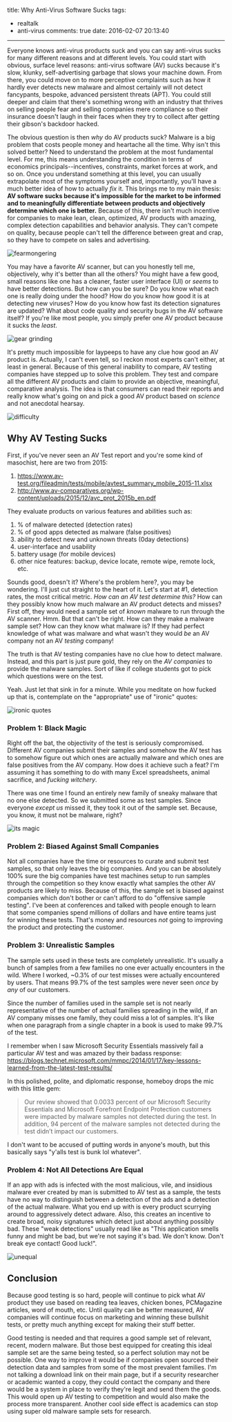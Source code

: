 title: Why Anti-Virus Software Sucks
tags:
  - realtalk
  - anti-virus
comments: true
date: 2016-02-07 20:13:40
---

Everyone knows anti-virus products suck and you can say anti-virus sucks for many different reasons and at different levels. You could start with obvious, surface level reasons: anti-virus software (AV) sucks because it's slow, klunky, self-advertising garbage that slows your machine down. From there, you could move on to more perceptive complaints such as how it hardly ever detects new malware and almost certainly will not detect fancypants, bespoke, advanced persistent threats (APT). You could still deeper and claim that there's something wrong with an industry that thrives on selling people fear and selling companies mere compliance so their insurance doesn't laugh in their faces when they try to collect after getting their gibson's backdoor hacked.

The obvious question is then _why_ do AV products suck? Malware is a big problem that costs people money and heartache all the time. Why isn't this solved better? Need to understand the problem at the most fundamental level. For me, this means understanding the condition in terms of economics principals--incentives, constraints, market forces at work, and so on. Once you understand something at this level, you can usually extrapolate most of the symptoms yourself and, importantly, you'll have a much better idea of how to actually _fix_ it. This brings me to my main thesis: **AV software sucks because it's impossible for the market to be informed and to meaningfully differentiate between products and objectively determine which one is better.** Because of this, there isn't much incentive for companies to make lean, clean, optimized, AV products with amazing, complex detection capabilities and behavior analysis. They can't compete on quality, because people can't tell the difference between great and crap, so they have to compete on sales and advertising.

![fearmongering](http://usercontent1.hubimg.com/3675524_f520.jpg)

You may have a favorite AV scanner, but can you honestly tell me, objectively, why it's better than all the others? You might have a few good, small reasons like one has a cleaner, faster user interface (UI) or _seems_ to have better detections. But how can you be sure? Do you know what each one is really doing under the hood? How do you know how good it is at detecting new viruses? How do you know how fast its detection signatures are updated? What about code quality and security bugs in the AV software itself? If you're like most people, you simply prefer one AV product because it sucks the _least_.

![gear grinding](https://i.imgflip.com/8bki5.jpg)

It's pretty much impossible for laypeeps to have any clue how good an AV product is. Actually, I can't even tell, so I reckon most experts can't either, at least in general. Because of this general inability to compare, AV testing companies have stepped up to solve this problem. They test and compare all the different AV products and claim to provide an objective, meaningful, comparative analysis. The idea is that consumers can read their reports and really know what's going on and pick a good AV product based on _science_ and not anecdotal hearsay.

![difficulty](http://www.kappit.com/img/pics/201412_1752_gaaid_sm.jpg)

## Why AV Testing Sucks

First, if you've never seen an AV Test report and you're some kind of masochist, here are two from 2015:

1. https://www.av-test.org/fileadmin/tests/mobile/avtest_summary_mobile_2015-11.xlsx
2. http://www.av-comparatives.org/wp-content/uploads/2015/12/avc_prot_2015b_en.pdf

They evaluate products on various features and abilities such as:

1. % of malware detected (detection rates)
2. % of good apps detected as malware (false positives)
3. ability to detect new and unknown threats (0day detections)
4. user-interface and usability
5. battery usage (for mobile devices)
6. other nice features: backup, device locate, remote wipe, remote lock, etc.

Sounds good, doesn't it? Where's the problem here?, you may be wondering. I'll just cut straight to the heart of it. Let's start at #1, detection rates, the most critical metric. _How can an AV test determine this?_ How can they possibly know how much malware an AV product detects and misses? First off, they would need a sample set of *known* malware to run through the AV scanner. Hmm. But that can't be right. How can they make a malware sample set? How can they know what malware is? If they had perfect knowledge of what was malware and what wasn't they would *be* an AV company not an AV _testing_ company!

The truth is that AV testing companies have no clue how to detect malware. Instead, and this part is just pure gold, they rely on the _AV companies_ to provide the malware samples. Sort of like if college students got to pick which questions were on the test.

Yeah. Just let that sink in for a minute. While you meditate on how fucked up that is, contemplate on the "appropriate" use of "ironic" quotes:

![ironic quotes](https://i.imgur.com/K8AFzev.png)

### Problem 1: Black Magic

Right off the bat, the objectivity of the test is seriously compromised. Different AV companies submit their samples and somehow the AV test has to somehow figure out which ones are actually malware and which ones are false positives from the AV company. How does it achieve such a feat? I'm assuming it has something to do with many Excel spreadsheets, animal sacrifice, and _fucking witchery_.

There was one time I found an entirely new family of sneaky malware that no one else detected. So we submitted some as test samples. Since everyone _except us_ missed it, they took it out of the sample set. Because, you know, it must not be malware, right?

![its magic](https://i.imgur.com/VAsfyWg.jpg)

### Problem 2: Biased Against Small Companies

Not all companies have the time or resources to curate and submit test samples, so that only leaves the big companies. And you can be absolutely 100% sure the big companies have test machines setup to run samples through the competition so they know exactly what samples the other AV products are likely to miss. Because of this, the sample set is biased against companies which don't bother or can't afford to do "offensive sample testing". I've been at conferences and talked with people enough to learn that some companies spend millions of dollars and have entire teams just for winning these tests. That's money and resources _not_ going to improving the product and protecting the customer.

### Problem 3: Unrealistic Samples

The sample sets used in these tests are completely unrealistic. It's usually a bunch of samples from a few families no one ever actually encounters in the wild. Where I worked, ~0.3% of our test misses were actually encountered by users. That means 99.7% of the test samples were never seen _once_ by _any_ of our customers.

Since the number of families used in the sample set is not nearly representative of the number of actual families spreading in the wild, if an AV company misses one family, they could miss a lot of samples. It's like when one paragraph from a single chapter in a book is used to make 99.7% of the test.

I remember when I saw Microsoft Security Essentials massively fail a particular AV test and was amazed by their badass response:
https://blogs.technet.microsoft.com/mmpc/2014/01/17/key-lessons-learned-from-the-latest-test-results/

In this polished, polite, and diplomatic response, homeboy drops the mic with this little gem:
> Our review showed that 0.0033 percent of our Microsoft Security Essentials and Microsoft Forefront Endpoint Protection customers were impacted by malware samples not detected during the test. In addition, 94 percent of the malware samples not detected during the test didn’t impact our customers.

I don't want to be accused of putting words in anyone's mouth, but this basically says "y'alls test is bunk lol whatever".

### Problem 4: Not All Detections Are Equal

If an app with ads is infected with the most malicious, vile, and insidious malware ever created by man is submitted to AV test as a sample, the tests have no way to distinguish between a detection of the ads and a detection of the actual malware. What you end up with is every product scurrying around to aggressively detect adware. Also, this creates an incentive to create broad, noisy signatures which detect just about anything possibly bad. These "weak detections" usually read like as "This application smells funny and might be bad, but we're not saying it's bad. We don't know. Don't break eye contact! Good luck!".

![unequal](https://i.imgur.com/TZSHLqV.jpg)

## Conclusion

Because good testing is so hard, people will continue to pick what AV product they use based on reading tea leaves, chicken bones, PCMagazine articles, word of mouth, etc. Until quality can be better measured, AV companies will continue focus on marketing and winning these bullshit tests, or pretty much anything except for making their stuff better.

Good testing is needed and that requires a good sample set of relevant, recent, modern malware. But those best equipped for creating this ideal sample set are the same being tested, so a perfect solution may not be possible. One way to improve it would be if companies open sourced their detection data and samples from some of the most prevalent families. I'm not talking a download link on their main page, but if a security researcher or academic wanted a copy, they could contact the company and there would be a system in place to verify they're legit and send them the goods. This would open up AV testing to competition and would also make the process more transparent. Another cool side effect is academics can stop using super old malware sample sets for research.

